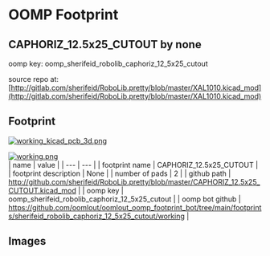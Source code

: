 # OOMP Footprint  
## CAPHORIZ_12.5x25_CUTOUT  by none  
  
oomp key: oomp_sherifeid_robolib_caphoriz_12_5x25_cutout  
  
source repo at: [http://gitlab.com/sherifeid/RoboLib.pretty/blob/master/XAL1010.kicad_mod](http://gitlab.com/sherifeid/RoboLib.pretty/blob/master/XAL1010.kicad_mod)  
## Footprint  
  
[![working_kicad_pcb_3d.png](working_kicad_pcb_3d_600.png)](working_kicad_pcb_3d.png)  
  
[![working.png](working_600.png)](working.png)  
| name | value | 
| --- | --- | 
| footprint name | CAPHORIZ_12.5x25_CUTOUT | 
| footprint description | None | 
| number of pads | 2 | 
| github path | http://github.com/sherifeid/RoboLib.pretty/blob/master/CAPHORIZ_12.5x25_CUTOUT.kicad_mod | 
| oomp key | oomp_sherifeid_robolib_caphoriz_12_5x25_cutout | 
| oomp bot github | https://github.com/oomlout/oomlout_oomp_footprint_bot/tree/main/footprints/sherifeid_robolib_caphoriz_12_5x25_cutout/working | 
## Images  
